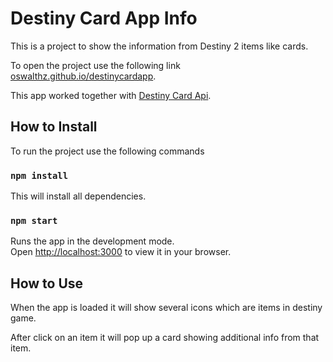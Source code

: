 # Destiny Card App Info

This is a project to show the information from Destiny 2 items like cards.

To open the project use the following link [oswalthz.github.io/destinycardapp](https://oswalthz.github.io/destinycardapp).

This app worked together with [Destiny Card Api](https://github.com/oswaldtzh/destinycardapi).

## How to Install

To run the project use the following commands

### `npm install`

This will install all dependencies.

### `npm start`

Runs the app in the development mode.\
Open [http://localhost:3000](http://localhost:3000) to view it in your browser.

## How to Use

When the app is loaded it will show several icons which are items in destiny game.

After click on an item it will pop up a card showing additional info from that item.
